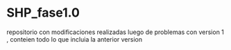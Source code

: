 # SHP_fase1.0
repositorio con modificaciones realizadas luego de problemas con version 1 , conteien todo lo que incluia la anterior version 

